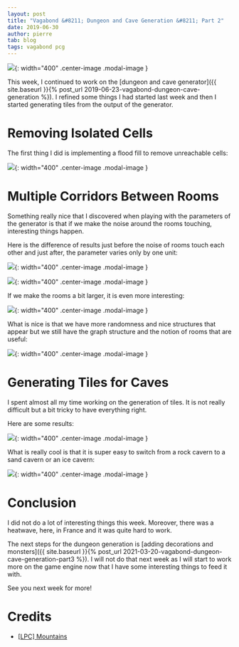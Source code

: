 ```yaml
---
layout: post
title: "Vagabond &#8211; Dungeon and Cave Generation &#8211; Part 2"
date: 2019-06-30
author: pierre
tab: blog
tags: vagabond pcg
---
```


![](/media/img/vagabond-dungeon-cave-generation-part2/banner.png){: width="400" .center-image .modal-image }

This week, I continued to work on the [dungeon and cave generator]({{ site.baseurl }}{% post_url 2019-06-23-vagabond-dungeon-cave-generation %}). I refined some things I had started last week and then I started generating tiles from the output of the generator.

<!--more-->

# Removing Isolated Cells

The first thing I did is implementing a flood fill to remove unreachable cells:

![](/media/img/vagabond-dungeon-cave-generation-part2/flood_fill.gif){: width="400" .center-image .modal-image }

# Multiple Corridors Between Rooms

Something really nice that I discovered when playing with the parameters of the generator is that if we make the noise around the rooms touching, interesting things happen.

Here is the difference of results just before the noise of rooms touch each other and just after, the parameter varies only by one unit:

![](/media/img/vagabond-dungeon-cave-generation-part2/0_9_30.png){: width="400" .center-image .modal-image }

![](/media/img/vagabond-dungeon-cave-generation-part2/0_10_30.png){: width="400" .center-image .modal-image }

If we make the rooms a bit larger, it is even more interesting:

![](/media/img/vagabond-dungeon-cave-generation-part2/0_10_00.png){: width="400" .center-image .modal-image }

What is nice is that we have more randomness and nice structures that appear but we still have the graph structure and the notion of rooms that are useful:

![](/media/img/vagabond-dungeon-cave-generation-part2/0_10_00_rooms.png){: width="400" .center-image .modal-image }

# Generating Tiles for Caves

I spent almost all my time working on the generation of tiles. It is not really difficult but a bit tricky to have everything right.

Here are some results:

![](/media/img/vagabond-dungeon-cave-generation-part2/tiles.gif){: width="400" .center-image .modal-image }

What is really cool is that it is super easy to switch from a rock cavern to a sand cavern or an ice cavern:

![](/media/img/vagabond-dungeon-cave-generation-part2/tilesets.gif){: width="400" .center-image .modal-image }

# Conclusion

I did not do a lot of interesting things this week. Moreover, there was a heatwave, here, in France and it was quite hard to work.

The next steps for the dungeon generation is [adding decorations and monsters]({{ site.baseurl }}{% post_url 2021-03-20-vagabond-dungeon-cave-generation-part3 %}). I will not do that next week as I will start to work more on the game engine now that I have some interesting things to feed it with.

See you next week for more!

# Credits

* [[LPC] Mountains](https://opengameart.org/content/lpc-mountains)
